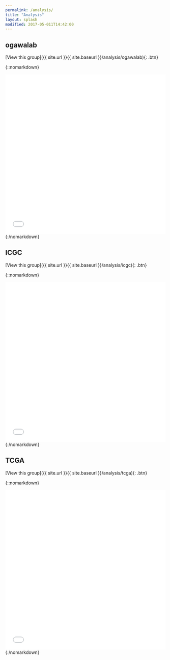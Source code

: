 ```yaml
---
permalink: /analysis/
title: "Analysis"
layout: splash
modified: 2017-05-011T14:42:00
---
```


<style type="text/css">
iframe {
  border: none;
  width: 100%;
  height: 500px;
}
</style>

## ogawalab

[View this group]({{ site.url }}{{ site.baseurl }}/analysis/ogawalab){: .btn}

{::nomarkdown}
<iframe src="{{ site.url }}{{ site.baseurl }}/graphs/ogawalab.html"></iframe>
{:/nomarkdown}

## ICGC

[View this group]({{ site.url }}{{ site.baseurl }}/analysis/icgc){: .btn}

{::nomarkdown}
<iframe src="{{ site.url }}{{ site.baseurl }}/graphs/icgc.html"></iframe>
{:/nomarkdown}

## TCGA

[View this group]({{ site.url }}{{ site.baseurl }}/analysis/tcga){: .btn}

{::nomarkdown}
<iframe src="{{ site.url }}{{ site.baseurl }}/graphs/tcga.html"></iframe>
{:/nomarkdown}

